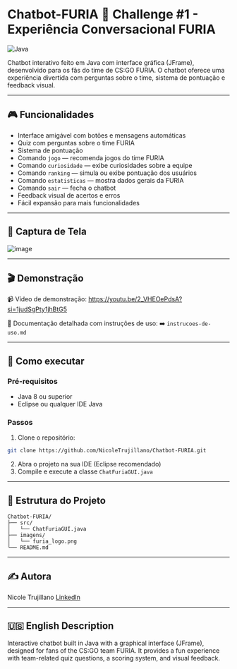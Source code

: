 # Chatbot-FURIA 💬 Challenge #1 - Experiência Conversacional FURIA

![Java](https://img.shields.io/badge/Java-ED8B00?style=for-the-badge&logo=java&logoColor=white)

Chatbot interativo feito em Java com interface gráfica (JFrame), desenvolvido para os fãs do time de CS:GO FURIA. O chatbot oferece uma experiência divertida com perguntas sobre o time, sistema de pontuação e feedback visual.

---

## 🎮 Funcionalidades
- Interface amigável com botões e mensagens automáticas
- Quiz com perguntas sobre o time FURIA
- Sistema de pontuação
- Comando `jogo` — recomenda jogos do time FURIA
- Comando `curiosidade` — exibe curiosidades sobre a equipe
- Comando `ranking` — simula ou exibe pontuação dos usuários
- Comando `estatisticas` — mostra dados gerais da FURIA
- Comando `sair` — fecha o chatbot
- Feedback visual de acertos e erros
- Fácil expansão para mais funcionalidades
  
---

## 📸 Captura de Tela
![image](https://github.com/user-attachments/assets/ad27eeeb-0af9-4b3f-84e3-fdbcd4667494)

---

## 🎬 Demonstração
📹 Vídeo de demonstração: https://youtu.be/2_VHEOePdsA?si=1judSgPty1jhBtG5

📄 Documentação detalhada com instruções de uso:
➡️ `instrucoes-de-uso.md`


---

## 🚀 Como executar

### Pré-requisitos
- Java 8 ou superior
- Eclipse ou qualquer IDE Java

### Passos
1. Clone o repositório:
```bash
git clone https://github.com/NicoleTrujillano/Chatbot-FURIA.git
```
2. Abra o projeto na sua IDE (Eclipse recomendado)
3. Compile e execute a classe `ChatFuriaGUI.java`

---

## 📂 Estrutura do Projeto
```
Chatbot-FURIA/
├── src/
│   └── ChatFuriaGUI.java
├── imagens/
│   └── furia_logo.png
└── README.md
```

---

## ✍️ Autora
Nicole Trujillano
[LinkedIn](https://www.linkedin.com/in/nicole-trujillano-292aa4358/)

---

## 🇺🇸 English Description

Interactive chatbot built in Java with a graphical interface (JFrame), designed for fans of the CS:GO team FURIA. It provides a fun experience with team-related quiz questions, a scoring system, and visual feedback.
